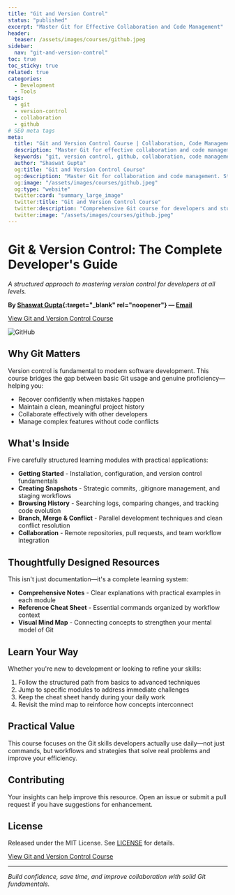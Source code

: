```yaml
---
title: "Git and Version Control"
status: "published"
excerpt: "Master Git for Effective Collaboration and Code Management"
header:
  teaser: /assets/images/courses/github.jpeg
sidebar:
  nav: "git-and-version-control"
toc: true
toc_sticky: true
related: true
categories:
  - Development
  - Tools
tags:
  - git
  - version-control
  - collaboration
  - github
# SEO meta tags
meta:
  title: "Git and Version Control Course | Collaboration, Code Management"
  description: "Master Git for effective collaboration and code management. A structured guide for developers at all levels."
  keywords: "git, version control, github, collaboration, code management, course"
  author: "Shaswat Gupta"
  og:title: "Git and Version Control Course"
  og:description: "Master Git for collaboration and code management. Structured guide for developers."
  og:image: "/assets/images/courses/github.jpeg"
  og:type: "website"
  twitter:card: "summary_large_image"
  twitter:title: "Git and Version Control Course"
  twitter:description: "Comprehensive Git course for developers and students."
  twitter:image: "/assets/images/courses/github.jpeg"
---
```


# Git & Version Control: The Complete Developer's Guide

_A structured approach to mastering version control for developers at all levels._

**By [Shaswat Gupta](https://www.linkedin.com/in/shaswat-gupta/){:target="_blank" rel="noopener"} &mdash; [Email](/contact/)**

<a href="https://github.com/Shaswat-G/git-and-version-control" class="btn btn--primary" target="_blank" rel="noopener">View Git and Version Control Course</a>

![GitHub](mind_map.png)

## Why Git Matters

Version control is fundamental to modern software development. This course bridges the gap between basic Git usage and genuine proficiency—helping you:

- Recover confidently when mistakes happen
- Maintain a clean, meaningful project history
- Collaborate effectively with other developers
- Manage complex features without code conflicts

## What's Inside

Five carefully structured learning modules with practical applications:

- **Getting Started** - Installation, configuration, and version control fundamentals
- **Creating Snapshots** - Strategic commits, .gitignore management, and staging workflows
- **Browsing History** - Searching logs, comparing changes, and tracking code evolution
- **Branch, Merge & Conflict** - Parallel development techniques and clean conflict resolution
- **Collaboration** - Remote repositories, pull requests, and team workflow integration

## Thoughtfully Designed Resources

This isn't just documentation—it's a complete learning system:

- **Comprehensive Notes** - Clear explanations with practical examples in each module
- **Reference Cheat Sheet** - Essential commands organized by workflow context
- **Visual Mind Map** - Connecting concepts to strengthen your mental model of Git

## Learn Your Way

Whether you're new to development or looking to refine your skills:

1. Follow the structured path from basics to advanced techniques
2. Jump to specific modules to address immediate challenges
3. Keep the cheat sheet handy during your daily work
4. Revisit the mind map to reinforce how concepts interconnect

## Practical Value

This course focuses on the Git skills developers actually use daily—not just commands, but workflows and strategies that solve real problems and improve your efficiency.

## Contributing

Your insights can help improve this resource. Open an issue or submit a pull request if you have suggestions for enhancement.

## License

Released under the MIT License. See [LICENSE](/assets/files/MIT_License.md) for details.

<a href="https://github.com/Shaswat-G/git-and-version-control" class="btn btn--primary" target="_blank" rel="noopener">View Git and Version Control Course</a>

---

_Build confidence, save time, and improve collaboration with solid Git fundamentals._
